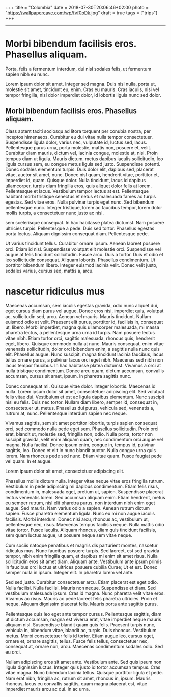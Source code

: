 +++
title = "Columbia"
date = 2018-07-30T20:06:46+02:00
photo = "https://wallpapercave.com/wp/fvf0oDk.jpg"
draft = true
tags = ["trips"]
+++

---

# Morbi bibendum facilisis eros. Phasellus aliquam.

Porta, felis a fermentum interdum, dui nisl sodales felis, ut fermentum sapien
nibh eu nunc.

Lorem ipsum dolor sit amet. Integer sed magna. Duis nisl nulla, porta ut,
molestie sit amet, tincidunt eu, enim. Cras eu mauris. Cras iaculis, nisi vel
tempor fringilla, nisl dolor imperdiet dolor, id lobortis ligula nunc sed dolor.

## Morbi bibendum facilisis eros. Phasellus aliquam.
Class aptent taciti sociosqu ad litora torquent per conubia nostra, per inceptos
himenaeos. Curabitur eu dui vitae nulla tempor consectetuer. Suspendisse ligula
dolor, varius nec, vulputate id, luctus sed, lacus. Pellentesque purus urna,
porta molestie, mattis non, posuere et, velit. Curabitur diam mauris, dictum
vel, lacinia congue, molestie at, nisi. Proin tempus diam ut ligula. Mauris
dictum, metus dapibus iaculis sollicitudin, leo ligula cursus sem, eu congue
metus ligula sed justo. Suspendisse potenti. Donec sodales elementum turpis.
Duis dolor elit, dapibus sed, placerat vitae, auctor sit amet, nunc. Donec nisl
quam, hendrerit vitae, porttitor et, imperdiet id, quam. Quisque dolor. Nulla
tincidunt, lacus id dapibus ullamcorper, turpis diam fringilla eros, quis
aliquet dolor felis at lorem. Pellentesque et lacus. Vestibulum tempor lectus at
est. Pellentesque habitant morbi tristique senectus et netus et malesuada fames
ac turpis egestas. Sed vitae eros. Nulla pulvinar turpis eget nunc. Sed bibendum
pellentesque nunc. Integer tristique, lorem ac faucibus tempor, lorem dolor
mollis turpis, a consectetuer nunc justo ac nisl.

sem scelerisque consequat. In hac habitasse platea dictumst. Nam posuere
ultricies turpis. Pellentesque a pede. Duis sed tortor. Phasellus egestas porta
lectus. Aliquam dignissim consequat diam. Pellentesque pede.

Ut varius tincidunt tellus. Curabitur ornare ipsum. Aenean laoreet posuere orci.
Etiam id nisl. Suspendisse volutpat elit molestie orci. Suspendisse vel augue at
felis tincidunt sollicitudin. Fusce arcu. Duis a tortor. Duis et odio et leo
sollicitudin consequat. Aliquam lobortis. Phasellus condimentum. Ut porttitor
bibendum libero. Integer euismod lacinia velit. Donec velit justo, sodales
varius, cursus sed, mattis a, arcu.

# nascetur ridiculus mus

Maecenas accumsan, sem iaculis egestas gravida, odio nunc aliquet dui, eget
cursus diam purus vel augue. Donec eros nisi, imperdiet quis, volutpat ac,
sollicitudin sed, arcu. Aenean vel mauris. Mauris tincidunt. Nullam euismod odio
at velit. Praesent elit purus, porttitor id, facilisis in, consequat ut, libero.
Morbi imperdiet, magna quis ullamcorper malesuada, mi massa pharetra lectus, a
pellentesque urna urna id turpis. Nam posuere lectus vitae nibh. Etiam tortor
orci, sagittis malesuada, rhoncus quis, hendrerit eget, libero. Quisque commodo
nulla at nunc. Mauris consequat, enim vitae venenatis sollicitudin, dolor orci
bibendum enim, a sagittis nulla nunc quis elit. Phasellus augue. Nunc suscipit,
magna tincidunt lacinia faucibus, lacus tellus ornare purus, a pulvinar lacus
orci eget nibh. Maecenas sed nibh non lacus tempor faucibus. In hac habitasse
platea dictumst. Vivamus a orci at nulla tristique condimentum. Donec arcu quam,
dictum accumsan, convallis accumsan, cursus sit amet, ipsum. In pharetra
sagittis nunc.

Donec consequat mi. Quisque vitae dolor. Integer lobortis. Maecenas id nulla.
Lorem ipsum dolor sit amet, consectetuer adipiscing elit. Sed volutpat felis
vitae dui. Vestibulum et est ac ligula dapibus elementum. Nunc suscipit nisl eu
felis. Duis nec tortor. Nullam diam libero, semper id, consequat in,
consectetuer ut, metus. Phasellus dui purus, vehicula sed, venenatis a, rutrum
at, nunc. Pellentesque interdum sapien nec neque.

Vivamus sagittis, sem sit amet porttitor lobortis, turpis sapien consequat orci,
sed commodo nulla pede eget sem. Phasellus sollicitudin. Proin orci erat,
blandit ut, molestie sed, fringilla non, odio. Nulla porta, tortor non suscipit
gravida, velit enim aliquam quam, nec condimentum orci augue vel magna. Nulla
facilisi. Donec ipsum enim, congue in, tempus id, pulvinar sagittis, leo. Donec
et elit in nunc blandit auctor. Nulla congue urna quis lorem. Nam rhoncus pede
sed nunc. Etiam vitae quam. Fusce feugiat pede vel quam. In et augue.

Lorem ipsum dolor sit amet, consectetuer adipiscing elit.

Phasellus mollis dictum nulla. Integer vitae neque vitae eros fringilla rutrum.
Vestibulum in pede adipiscing mi dapibus condimentum. Etiam felis risus,
condimentum in, malesuada eget, pretium ut, sapien. Suspendisse placerat lectus
venenatis lorem. Sed accumsan aliquam enim. Etiam hendrerit, metus eu semper
rutrum, nisl elit pharetra purus, non interdum nibh enim eget augue. Sed mauris.
Nam varius odio a sapien. Aenean rutrum dictum sapien. Fusce pharetra elementum
ligula. Nunc eu mi non augue iaculis facilisis. Morbi interdum. Donec nisi arcu,
rhoncus ac, vestibulum ut, pellentesque nec, risus. Maecenas tempus facilisis
neque. Nulla mattis odio vitae tortor. Fusce iaculis. Aliquam rhoncus, diam quis
tincidunt facilisis, sem quam luctus augue, ut posuere neque sem vitae neque.

Cum sociis natoque penatibus et magnis dis parturient montes, nascetur ridiculus
mus. Nunc faucibus posuere turpis. Sed laoreet, est sed gravida tempor, nibh
enim fringilla quam, et dapibus mi enim sit amet risus. Nulla sollicitudin eros
sit amet diam. Aliquam ante. Vestibulum ante ipsum primis in faucibus orci
luctus et ultrices posuere cubilia Curae; Ut et est. Donec semper nulla in
ipsum. Integer elit. In pharetra lorem vel ante.

Sed sed justo. Curabitur consectetuer arcu. Etiam placerat est eget odio. Nulla
facilisi. Nulla facilisi. Mauris non neque. Suspendisse et diam. Sed vestibulum
malesuada ipsum. Cras id magna. Nunc pharetra velit vitae eros. Vivamus ac
risus. Mauris ac pede laoreet felis pharetra ultricies. Proin et neque. Aliquam
dignissim placerat felis. Mauris porta ante sagittis purus.

Pellentesque quis leo eget ante tempor cursus. Pellentesque sagittis, diam ut
dictum accumsan, magna est viverra erat, vitae imperdiet neque mauris aliquam
nisl. Suspendisse blandit quam quis felis. Praesent turpis nunc, vehicula in,
bibendum vitae, blandit ac, turpis. Duis rhoncus. Vestibulum metus. Morbi
consectetuer felis id tortor. Etiam augue leo, cursus eget, ornare et, ornare
sagittis, tellus. Fusce felis tellus, consectetuer nec, consequat at, ornare
non, arcu. Maecenas condimentum sodales odio. Sed eu orci.

Nullam adipiscing eros sit amet ante. Vestibulum ante. Sed quis ipsum non ligula
dignissim luctus. Integer quis justo id tortor accumsan tempus. Cras vitae
magna. Nunc bibendum lacinia tellus. Quisque porttitor ligula et pede. Nam erat
nibh, fringilla ac, rutrum sit amet, rhoncus in, ipsum. Mauris rhoncus, lacus eu
convallis sagittis, quam magna placerat est, vitae imperdiet mauris arcu ac dui.
In ac urna.

